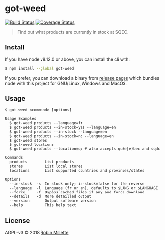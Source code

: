 # got-weed
[![Build Status](https://travis-ci.org/millette/got-weed.svg?branch=master)](https://travis-ci.org/millette/got-weed)
[![Coverage Status](https://coveralls.io/repos/github/millette/got-weed/badge.svg?branch=master)](https://coveralls.io/github/millette/got-weed?branch=master)
> Find out what products are currently in stock at SQDC.

## Install
If you have node v8.12.0 or above, you can install the cli with:

```sh
$ npm install --global got-weed
```

If you prefer, you can download a binary from [release pages](https://github.com/millette/got-weed/releases) which bundles node with this project for GNU/Linux, Windows and MacOS.

## Usage
```
$ got-weed <command> [options]

Usage Examples
  $ got-weed products --language=fr
  $ got-weed products --in-stock=yes --language=en
  $ got-weed products --in-stock --language=en
  $ got-weed products --in-stock=no --language=en
  $ got-weed stores
  $ got-weed locations
  $ got-weed products --location=qc # also accepts qu(e|é)bec and sqdc

Commands
  products        List products
  stores          List local stores
  locations       List supported countries and provinces/states

Options
  --in-stock  -s  In stock only; in-stock=false for the reverse
  --language  -l  Language (fr or en), defaults to $LANG or $LANGUAGE
  --force     -f  Bypass cached files if any and force download
  --details   -d  More detailled output
  --version       Output software version
  --help          This help text
```

## License
AGPL-v3 © 2018 [Robin Millette](http://robin.millette.info)
